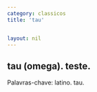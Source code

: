 ```yaml
---
category: classicos
title: 'tau'


layout: nil
---
```


## tau (omega). teste.

Palavras-chave: latino. tau.

